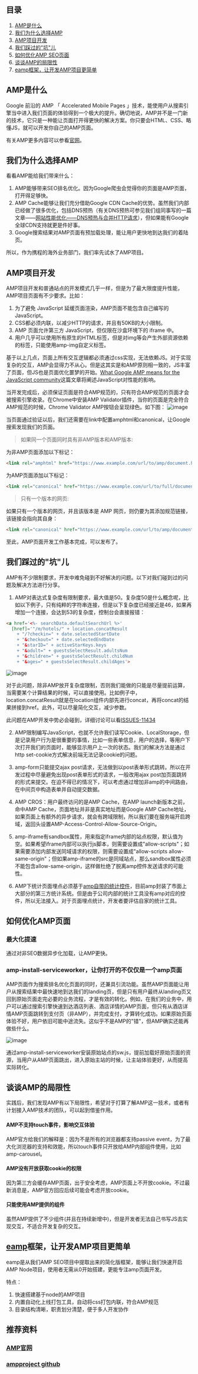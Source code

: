 ## 目录
1. [AMP是什么](#title-1)
2. [我们为什么选择AMP](#title-2)
3. [AMP项目开发](#title-3)
4. [我们踩过的"坑"儿](#title-4)
5. [如何优化AMP SEO页面](#title-5)
6. [谈谈AMP的局限性](#title-6)
7. [eamp框架，让开发AMP项目更简单](#title-7)


## <span id = "title-1">AMP是什么</span>

Google 前沿的 AMP 「 Accelerated Mobile Pages 」技术，能使用户从搜索引擎当中进入我们页面的体验得到一个极大的提升。确切地说，AMP并不是一门新的技术，它只是一种能让页面打开得更快的解决方案。你只要会HTML、CSS、略懂JS，就可以开发你自己的AMP页面。

有关AMP更多内容可以参看[官网](https://www.ampproject.org/zh_cn/learn/overview/)。


## <span id = "title-2">我们为什么选择AMP</span>

看看AMP能给我们带来什么：
1. AMP能够带来SEO排名优化。因为Google爬虫会觉得你的页面是AMP页面，打开得足够快。
2. AMP Cache能够让我们充分借助Google CDN Cache的优势。虽然我们内部已经做了很多优化，包括DNS预热（有关DNS预热可参见我们组同事写的一篇文章——[网站性能优化——DNS预热与合并HTTP请求](https://zhuanlan.zhihu.com/p/32168340)），但如果能有Google全球CDN支持就更是件好事。
3. Google搜索结果对AMP页面有预加载处理，能让用户更快地到达我们的着陆页。

所以，作为携程的海外业务部门，我们率先试水了AMP项目。


## <span id = "title-3">AMP项目开发</span>

AMP项目开发和普通站点的开发模式几乎一样，但是为了最大限度提升性能，AMP项目页面有不少要求。比如：
1. 为了避免 JavaScript 延缓页面渲染，AMP页面不能包含自己编写的JavaScript。
2. CSS都必须内联，以减少HTTP的请求，并且有50KB的大小限制。
3. AMP 页面允许第三方 JavaScript，但仅限在沙盒环境下的 iframe 中。
4. 用户几乎可以使用所有原生的HTML标签，但是对img等会产生外部资源依赖的标签，只能使用amp-img自定义标签。

基于以上几点，页面上所有交互逻辑都必须通过css实现，无法依赖JS。对于实现复杂的交互，AMP会显得力不从心。但是这其实是和AMP原则相一致的，JS丰富了页面，但JS也是页面优化噩梦的开始。[What Google AMP means for the JavaScript community](https://molily.de/amp/)这篇文章将阐述JavaScript对性能的影响。

当开发完成后，必须保证页面是符合AMP规范的，只有符合AMP规范的页面才会被搜索引擎收录。在Chrome中安装AMP Validator插件，当你的页面是完全符合AMP规范的时候，Chrome Validator AMP按钮会呈现绿色。如下图：
![image](https://user-images.githubusercontent.com/5029635/37567101-f17cd30c-2afc-11e8-9080-88711f033db8.png)

当页面通过验证以后，我们还需要在link中配置amphtml和canonical，让Google搜索发现我们的页面。

> 如果同一个页面同时具有非AMP版本和AMP版本:

为非AMP页面添加以下标记：
```HTML
<link rel="amphtml" href="https://www.example.com/url/to/amp/document.html">
```

为AMP页面添加以下标记：
```HTML
<link rel="canonical" href="https://www.example.com/url/to/full/document.html">
```

> 只有一个版本的网页:

如果只有一个版本的网页，并且该版本是 AMP 网页，则仍要为其添加规范链接，该链接会指向其自身：
```HTML
<link rel="canonical" href="https://www.example.com/url/to/amp/document.html">
```

至此，AMP页面开发工作基本完成，可以发布了。

## <span id = "title-4">我们踩过的"坑"儿</span>

AMP有不少限制要求，开发中难免碰到不好解决的问题。以下对我们碰到过的问题及解决方法进行分享。

1. AMP对表达式复杂度有限制要求，最大值是50。复杂度50是什么概念呢，比如以下例子，只有纯粹的字符串连接，但是以下复杂度已经接近是46，如果再增加一个连接，会达到53的复杂度，控制台会直接报错：
```HTML
<a href='<%- searchData.defaultSearchUrl %>'
  [href]='"/m/hotels/" + location.concatResult
    + "/?checkin=" + date.selectedStartDate
    + "&checkout=" + date.selectedEndDate
    + "&starID=" + activeStarKeys.keys
    + "&adult=" + guestsSelectResult.adultsNum
    + "&children=" + guestsSelectResult.childNum
    + "&ages=" + guestsSelectResult.childAges'>
```
![image](https://user-images.githubusercontent.com/5029635/37567104-fa18ddf8-2afc-11e8-866a-427f7f9c08c4.png)

对于此问题，除非AMP放开复杂度限制，否则我们能做的只能是尽量提前运算，当需要某个计算结果的时候，可以直接使用。比如例子中，location.concatResult就是在location组件内部先进行concat，再将concat的结果拼接到href。此外，可以尽量简化交互，减少参数。

此问题在AMP开发中势必会碰到，详细讨论可以看[ISSUES-11434](https://github.com/ampproject/amphtml/issues/11434) 

2. AMP限制编写JavaScript，也就不允许我们读写Cookie、LocalStorage，但是记录用户行为是很重要的事情，比如一些表单信息，用户的选择，等用户下次打开我们的页面时，能够显示用户上一次的状态。我们的解决方法是通过http set-cookie方式解决前端无法记录cookie的问题。

3. amp-form只能提交ajax post请求，无法做到以post表单形式跳转。所以在开发过程中尽量避免出现post表单形式的请求，一般改用ajax post加页面跳转的形式来提交。在迫不得已的情况下，可以考虑通过增加非amp的中间路由，在中间页中构造表单并自动提交数据。

4. AMP CROS：用户最终访问的是AMP Cache，在AMP launch新版本之前，命中AMP Cache，页面地址并非是真实地址而是Google AMP Cache地址，如果页面上有额外的异步请求，就会有跨域限制，所以我们要在服务端开启跨域，返回头设置AMP-Access-Control-Allow-Source-Origin。

5. amp-iframe有sandbox属性，用来指定iframe内部的站点权限，默认值为空。如果希望iframe内部可以执行js脚本，则需要设置成"allow-scripts"；如果需要添加内部发送同域请求的权限，则需要设置成"allow-scripts allow-same-origin"；但如果amp-iframe的src是同域站点，那么sandbox属性必须不能包含allow-same-origin，这样做杜绝了脱离amp控件发送请求的可能性。

6. AMP下统计页面埋点必须基于[amp自带的统计控件](https://www.ampproject.org/docs/ads_analytics/analytics-vendors)，目前amp封装了市面上大部分的第三方统计系统。但是由于公司内部的统计工具没有amp对应的控件，所以无法接入。对于页面埋点统计，开发者要评估自家的统计工具。


## <span id = "title-5">如何优化AMP页面</span>

### 最大化提速

通过对非SEO数据异步化加载，让AMP更快。

### amp-install-serviceworker，让你打开的不仅仅是一个amp页面

AMP页面作为搜索排名优化页面的同时，还兼具引流功能。虽然AMP页面能让用户从搜索结果中最快速地到达我们的landing页，但是只有用户最终从landing页又回到原始页面走完必要的业务流程，才是有效的转化。例如，在我们的业务中，用户可以通过搜索引擎快速到达酒店列表、酒店详情的AMP页面，但只有从酒店详情AMP页面跳转到支付页（非AMP），并完成支付，才算转化成功。如果原始页面体验不好，用户依旧可能中途流失。这似乎不是AMP的"错"，但AMP确实还能再做些什么。

![image](https://user-images.githubusercontent.com/5029635/37605837-0c6c9490-2bcf-11e8-8bcb-4872b1cf1e9b.png)

通过amp-install-serviceworker安装原始站点的sw.js，提前加载好原始页面的资源，当用户从AMP页面跳出，进入原始主站的时候，让主站体验更好，从而提高实际转化。

## <span id = "title-6">谈谈AMP的局限性</span>

实践后，我们发现AMP有以下局限性，希望对于打算了解AMP这一技术，或者有计划接入AMP技术的团队，可以起到借鉴作用。

#### AMP不支持touch事件，影响交互体验

AMP官方给我们的解释是：因为不是所有的浏览器都支持passive event，为了最大化浏览器的支持和效能，所以touch事件只开放给AMP内部组件使用，比如amp-carousel。

#### AMP没有开放获取cookie的权限

因为第三方会缓存AMP页面，出于安全考虑，AMP页面上不开放cookie。不过最新消息是，AMP官方回应后续可能会考虑开放cookie。

#### 只能使用AMP提供的组件

虽然AMP提供了不少组件(并且在持续新增中)，但是开发者无法自己书写JS去实现交互，不适合开发复杂的交互。


## <span id = "title-7">[eamp](https://github.com/Jade05/eamp)框架，让开发AMP项目更简单</span>

eamp是从我们AMP SEO项目中提取出来的简化版框架，能够让我们快速开启AMP Node项目，使用者无需从0开始搭建，更能专注amp页面开发。

特点：
1. 快速搭建基于node的AMP项目
2. 内置自动化上线打包工具，自动将css打包内联，符合AMP规范
3. 目录结构清晰，职责划分清楚，便于多人开发协作


## 推荐资料
### [AMP官网](https://www.ampproject.org/)
### [ampproject github](https://github.com/ampproject/amphtml)
